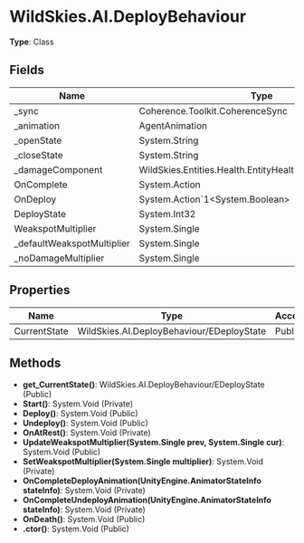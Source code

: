 ﻿# WildSkies.AI.DeployBehaviour

**Type**: Class

## Fields

| Name | Type | Access |
|------|------|--------|
| _sync | Coherence.Toolkit.CoherenceSync | Private |
| _animation | AgentAnimation | Private |
| _openState | System.String | Private |
| _closeState | System.String | Private |
| _damageComponent | WildSkies.Entities.Health.EntityHealthDamageComponent | Private |
| OnComplete | System.Action | Public |
| OnDeploy | System.Action`1<System.Boolean> | Public |
| DeployState | System.Int32 | Public |
| WeakspotMultiplier | System.Single | Public |
| _defaultWeakspotMultiplier | System.Single | Private |
| _noDamageMultiplier | System.Single | Private |

## Properties

| Name | Type | Access |
|------|------|--------|
| CurrentState | WildSkies.AI.DeployBehaviour/EDeployState | Public |

## Methods

- **get_CurrentState()**: WildSkies.AI.DeployBehaviour/EDeployState (Public)
- **Start()**: System.Void (Private)
- **Deploy()**: System.Void (Public)
- **Undeploy()**: System.Void (Public)
- **OnAtRest()**: System.Void (Private)
- **UpdateWeakspotMultiplier(System.Single prev, System.Single cur)**: System.Void (Public)
- **SetWeakspotMultiplier(System.Single multiplier)**: System.Void (Private)
- **OnCompleteDeployAnimation(UnityEngine.AnimatorStateInfo stateInfo)**: System.Void (Private)
- **OnCompleteUndeployAnimation(UnityEngine.AnimatorStateInfo stateInfo)**: System.Void (Private)
- **OnDeath()**: System.Void (Public)
- **.ctor()**: System.Void (Public)

